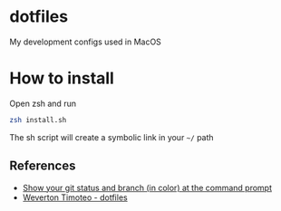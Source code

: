 # dotfiles
My development configs used in MacOS

# How to install

Open zsh and run
```bash
zsh install.sh
```

The sh script will create a symbolic link in  your `~/` path

## References
 - [Show your git status and branch (in color) at the command prompt](https://coderwall.com/p/pn8f0g/show-your-git-status-and-branch-in-color-at-the-command-prompt)
 - [Weverton Timoteo - dotfiles](https://github.com/wevtimoteo/dotfiles)
